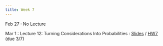 ```yaml
---
title: Week 7
---
```


Feb 27
: No Lecture

Mar 1
: Lecture 12: Turning Considerations Into Probabilities
    : <!-- [Notes](/lectures/lec12-considerations-probabilities) / --> [Slides](https://docs.google.com/presentation/d/1FBZqBkX54eV86_BR1Mpk7MSO0COKK-ssmT083grTWnA/edit?usp=sharing) / [HW7](/assets/hw7/hw7.pdf) (due 3/7)

<!-- Mar 3 -->
<!-- : Discussion 7 -->
<!--     : [Discussion Worksheet](https://docs.google.com/document/d/1Ya_O3vUbTIHDXgaViZFxDl5HslOulS5jXt8w4ABxPvw/edit?usp=sharing) -->
